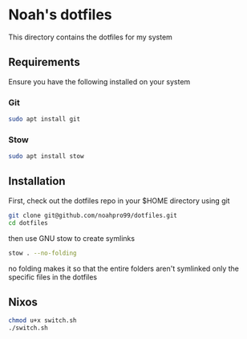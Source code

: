# Noah's dotfiles

This directory contains the dotfiles for my system

## Requirements

Ensure you have the following installed on your system

### Git

```bash
sudo apt install git
```

### Stow

```bash
sudo apt install stow
```

## Installation

First, check out the dotfiles repo in your $HOME directory using git

```bash
git clone git@github.com/noahpro99/dotfiles.git
cd dotfiles
```

then use GNU stow to create symlinks

```bash
stow . --no-folding
```

no folding makes it so that the entire folders aren't symlinked only the specific files in the dotfiles

## Nixos

```bash
chmod u+x switch.sh
./switch.sh
```